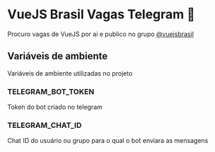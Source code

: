 # VueJS Brasil Vagas Telegram 🤖

Procuro vagas de VueJS por ai e publico no grupo [@vuejsbrasil](https://t.me/vuejsbrasil)

## Variáveis de ambiente

Variáveis de ambiente utilizadas no projeto

### TELEGRAM_BOT_TOKEN

Token do bot criado no telegram

### TELEGRAM_CHAT_ID

Chat ID do usuário ou grupo para o qual o bot enviara as mensagens

